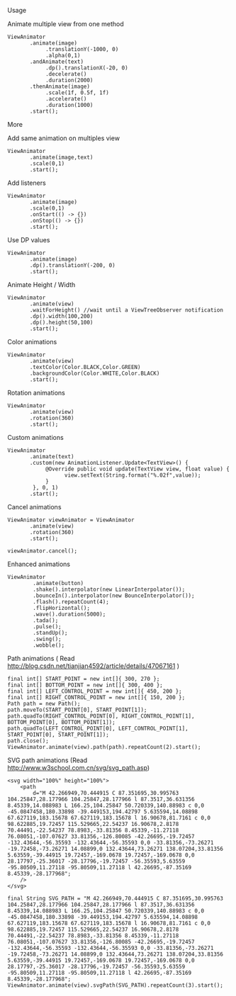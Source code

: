 Usage

Animate multiple view from one method

	ViewAnimator
		   .animate(image)
				.translationY(-1000, 0)
				.alpha(0,1)
		   .andAnimate(text)
				.dp().translationX(-20, 0)
				.decelerate()
				.duration(2000)
		   .thenAnimate(image)
				.scale(1f, 0.5f, 1f)
				.accelerate()
				.duration(1000)
		   .start();

More

Add same animation on multiples view

	ViewAnimator
		   .animate(image,text)
		   .scale(0,1)
		   .start();
		   
Add listeners

	ViewAnimator
		   .animate(image)
		   .scale(0,1)
		   .onStart(() -> {})
		   .onStop(() -> {})
		   .start();
		   
Use DP values

	ViewAnimator
		   .animate(image)
		   .dp().translationY(-200, 0)
		   .start();
		   
Animate Height / Width

	ViewAnimator
		   .animate(view)
		   .waitForHeight() //wait until a ViewTreeObserver notification
		   .dp().width(100,200)
		   .dp().height(50,100)
		   .start();
	   
Color animations

	ViewAnimator
		   .animate(view)
		   .textColor(Color.BLACK,Color.GREEN)
		   .backgroundColor(Color.WHITE,Color.BLACK)
		   .start();
		   
Rotation animations

	ViewAnimator
		   .animate(view)
		   .rotation(360)
		   .start();
		   
Custom animations

	ViewAnimator
		   .animate(text)
		   .custom(new AnimationListener.Update<TextView>() {
				@Override public void update(TextView view, float value) {
					  view.setText(String.format("%.02f",value));
				}
			}, 0, 1)
		   .start();
		   
Cancel animations

	ViewAnimator viewAnimator = ViewAnimator
		   .animate(view)
		   .rotation(360)
		   .start();

	viewAnimator.cancel();
	
Enhanced animations

	ViewAnimator
			.animate(button)
			.shake().interpolator(new LinearInterpolator());
			.bounceIn().interpolator(new BounceInterpolator());
			.flash().repeatCount(4);
			.flipHorizontal();
			.wave().duration(5000);
			.tada();
			.pulse();
			.standUp();
			.swing();
			.wobble();
			
Path animations ( Read http://blog.csdn.net/tianjian4592/article/details/47067161 )

    final int[] START_POINT = new int[]{ 300, 270 };
    final int[] BOTTOM_POINT = new int[]{ 300, 400 };
    final int[] LEFT_CONTROL_POINT = new int[]{ 450, 200 };
    final int[] RIGHT_CONTROL_POINT = new int[]{ 150, 200 };
    Path path = new Path();
    path.moveTo(START_POINT[0], START_POINT[1]);
    path.quadTo(RIGHT_CONTROL_POINT[0], RIGHT_CONTROL_POINT[1], BOTTOM_POINT[0], BOTTOM_POINT[1]);
    path.quadTo(LEFT_CONTROL_POINT[0], LEFT_CONTROL_POINT[1], START_POINT[0], START_POINT[1]);
    path.close();
    ViewAnimator.animate(view).path(path).repeatCount(2).start();
	
SVG path animations (Read http://www.w3school.com.cn/svg/svg_path.asp)

	<svg width="100%" height="100%">
		<path
			d="M 42.266949,70.444915 C 87.351695,30.995763 104.25847,28.177966 104.25847,28.177966 l 87.3517,36.631356 8.45339,14.088983 L 166.25,104.25847 50.720339,140.88983 c 0,0 -45.0847458,180.33898 -39.449153,194.42797 5.635594,14.08898 67.627119,183.15678 67.627119,183.15678 l 16.90678,81.7161 c 0,0 98.622885,19.72457 115.529665,22.54237 16.90678,2.8178 70.44491,-22.54237 78.8983,-33.81356 8.45339,-11.27118 76.08051,-107.07627 33.81356,-126.80085 -42.26695,-19.72457 -132.43644,-56.35593 -132.43644,-56.35593 0,0 -33.81356,-73.26271 -19.72458,-73.26271 14.08899,0 132.43644,73.26271 138.07204,33.81356 5.63559,-39.44915 19.72457,-169.0678 19.72457,-169.0678 0,0 28.17797,-25.36017 -28.17796,-19.72457 -56.35593,5.63559 -95.80509,11.27118 -95.80509,11.27118 l 42.26695,-87.35169 8.45339,-28.177968";
		/>
	</svg>
	
	final String SVG_PATH = "M 42.266949,70.444915 C 87.351695,30.995763 104.25847,28.177966 104.25847,28.177966 l 87.3517,36.631356 8.45339,14.088983 L 166.25,104.25847 50.720339,140.88983 c 0,0 -45.0847458,180.33898 -39.449153,194.42797 5.635594,14.08898 67.627119,183.15678 67.627119,183.15678 l 16.90678,81.7161 c 0,0 98.622885,19.72457 115.529665,22.54237 16.90678,2.8178 70.44491,-22.54237 78.8983,-33.81356 8.45339,-11.27118 76.08051,-107.07627 33.81356,-126.80085 -42.26695,-19.72457 -132.43644,-56.35593 -132.43644,-56.35593 0,0 -33.81356,-73.26271 -19.72458,-73.26271 14.08899,0 132.43644,73.26271 138.07204,33.81356 5.63559,-39.44915 19.72457,-169.0678 19.72457,-169.0678 0,0 28.17797,-25.36017 -28.17796,-19.72457 -56.35593,5.63559 -95.80509,11.27118 -95.80509,11.27118 l 42.26695,-87.35169 8.45339,-28.177968";
	ViewAnimator.animate(view).svgPath(SVG_PATH).repeatCount(3).start();
